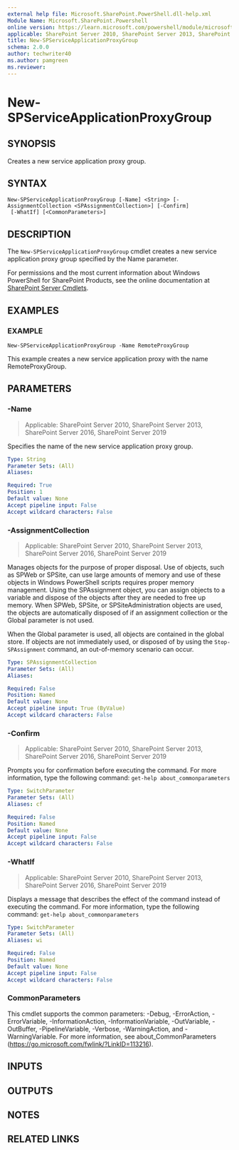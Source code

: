 ```yaml
---
external help file: Microsoft.SharePoint.PowerShell.dll-help.xml
Module Name: Microsoft.SharePoint.Powershell
online version: https://learn.microsoft.com/powershell/module/microsoft.sharepoint.powershell/new-spserviceapplicationproxygroup
applicable: SharePoint Server 2010, SharePoint Server 2013, SharePoint Server 2016, SharePoint Server 2019
title: New-SPServiceApplicationProxyGroup
schema: 2.0.0
author: techwriter40
ms.author: pamgreen
ms.reviewer:
---
```


# New-SPServiceApplicationProxyGroup

## SYNOPSIS
Creates a new service application proxy group.

## SYNTAX

```
New-SPServiceApplicationProxyGroup [-Name] <String> [-AssignmentCollection <SPAssignmentCollection>] [-Confirm]
 [-WhatIf] [<CommonParameters>]
```

## DESCRIPTION
The `New-SPServiceApplicationProxyGroup` cmdlet creates a new service application proxy group specified by the Name parameter.

For permissions and the most current information about Windows PowerShell for SharePoint Products, see the online documentation at [SharePoint Server Cmdlets](https://learn.microsoft.com/powershell/sharepoint/sharepoint-server/sharepoint-server-cmdlets).

## EXAMPLES

### EXAMPLE
```
New-SPServiceApplicationProxyGroup -Name RemoteProxyGroup
```

This example creates a new service application proxy with the name RemoteProxyGroup.

## PARAMETERS

### -Name

> Applicable: SharePoint Server 2010, SharePoint Server 2013, SharePoint Server 2016, SharePoint Server 2019

Specifies the name of the new service application proxy group.

```yaml
Type: String
Parameter Sets: (All)
Aliases:

Required: True
Position: 1
Default value: None
Accept pipeline input: False
Accept wildcard characters: False
```

### -AssignmentCollection

> Applicable: SharePoint Server 2010, SharePoint Server 2013, SharePoint Server 2016, SharePoint Server 2019

Manages objects for the purpose of proper disposal.
Use of objects, such as SPWeb or SPSite, can use large amounts of memory and use of these objects in Windows PowerShell scripts requires proper memory management.
Using the SPAssignment object, you can assign objects to a variable and dispose of the objects after they are needed to free up memory.
When SPWeb, SPSite, or SPSiteAdministration objects are used, the objects are automatically disposed of if an assignment collection or the Global parameter is not used.

When the Global parameter is used, all objects are contained in the global store.
If objects are not immediately used, or disposed of by using the `Stop-SPAssignment` command, an out-of-memory scenario can occur.

```yaml
Type: SPAssignmentCollection
Parameter Sets: (All)
Aliases:

Required: False
Position: Named
Default value: None
Accept pipeline input: True (ByValue)
Accept wildcard characters: False
```

### -Confirm

> Applicable: SharePoint Server 2010, SharePoint Server 2013, SharePoint Server 2016, SharePoint Server 2019

Prompts you for confirmation before executing the command.
For more information, type the following command: `get-help about_commonparameters`

```yaml
Type: SwitchParameter
Parameter Sets: (All)
Aliases: cf

Required: False
Position: Named
Default value: None
Accept pipeline input: False
Accept wildcard characters: False
```

### -WhatIf

> Applicable: SharePoint Server 2010, SharePoint Server 2013, SharePoint Server 2016, SharePoint Server 2019

Displays a message that describes the effect of the command instead of executing the command.
For more information, type the following command: `get-help about_commonparameters`

```yaml
Type: SwitchParameter
Parameter Sets: (All)
Aliases: wi

Required: False
Position: Named
Default value: None
Accept pipeline input: False
Accept wildcard characters: False
```

### CommonParameters
This cmdlet supports the common parameters: -Debug, -ErrorAction, -ErrorVariable, -InformationAction, -InformationVariable, -OutVariable, -OutBuffer, -PipelineVariable, -Verbose, -WarningAction, and -WarningVariable. For more information, see about_CommonParameters (https://go.microsoft.com/fwlink/?LinkID=113216).

## INPUTS

## OUTPUTS

## NOTES

## RELATED LINKS
